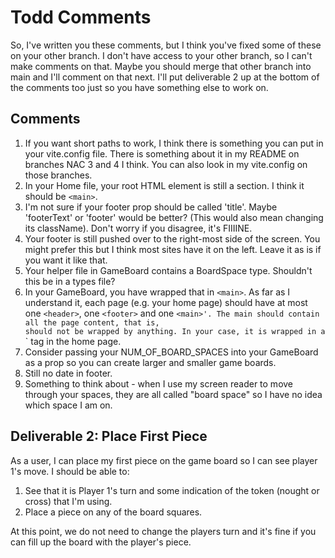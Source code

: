 # Todd Comments

So, I've written you these comments, but I think you've fixed some of these on your other branch. I don't have access to your other branch, so I can't make comments on that. Maybe you should merge that other branch into main and I'll comment on that next. I'll put deliverable 2 up at the bottom of the comments too just so you have something else to work on.

## Comments

1. If you want short paths to work, I think there is something you can put in your vite.config file. There is something about it in my README on branches NAC 3 and 4 I think. You can also look in my vite.config on those branches.
2. In your Home file, your root HTML element is still a section. I think it should be `<main>`.
3. I'm not sure if your footer prop should be called 'title'. Maybe 'footerText' or 'footer' would be better? (This would also mean changing its className). Don't worry if you disagree, it's FIIIINE.
4. Your footer is still pushed over to the right-most side of the screen. You might prefer this but I think most sites have it on the left. Leave it as is if you want it like that.
5. Your helper file in GameBoard contains a BoardSpace type. Shouldn't this be in a types file?
6. In your GameBoard, you have wrapped that in `<main>`. As far as I understand it, each page (e.g. your home page) should have at most one `<header>`, one `<footer>` and one `<main>'. The main should contain all the page content, that is, `<main>`should not be wrapped by anything. In your case, it is wrapped in a`<section>` tag in the home page.
7. Consider passing your NUM_OF_BOARD_SPACES into your GameBoard as a prop so you can create larger and smaller game boards.
8. Still no date in footer.
9. Something to think about - when I use my screen reader to move through your spaces, they are all called "board space" so I have no idea which space I am on.

## Deliverable 2: Place First Piece

As a user, I can place my first piece on the game board so I can see player 1's move. I should be able to:

1. See that it is Player 1's turn and some indication of the token (nought or cross) that I'm using.
2. Place a piece on any of the board squares.

At this point, we do not need to change the players turn and it's fine if you can fill up the board with the player's piece.
